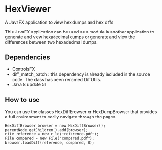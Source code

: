 # HexViewer
A JavaFX application to view hex dumps and hex diffs

This JavaFX application can be used as a module in another application to generate and view hexadecimal dumps or
generate and view the differences between two hexadecimal dumps.

## Dependencies

* ControlsFX
* diff_match_patch : this dependency is already included in the source code. The class has been renamed DiffUtils.
* Java 8 update 51

## How to use

You can use the classes HexDiffBrowser or HexDumpBrowser that provides a full environment to easily navigate through the pages. 

    HexDiffBrowser browser = new HexDiffBrowser();
    parentNode.getChildren().add(browser);
    File reference = new File("reference.pdf");
    File compared = new File("compared.pdf");
    browser.loadDiff(reference, compared, 0);

